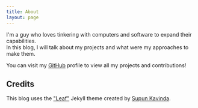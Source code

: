 ```yaml
---
title: About
layout: page
---
```


I'm a guy who loves tinkering with computers and software to expand their capabilities.  
In this blog, I will talk about my projects and what were my approaches to make them.  

You can visit my [GitHub](https://github.com/DaniElectra) profile to view all my projects and contributions!  

## Credits

This blog uses the ["Leaf"](https://github.com/supun-io/jekyll-theme-leaf) Jekyll theme created by [Supun Kavinda](https://twitter.com/supun_io).

